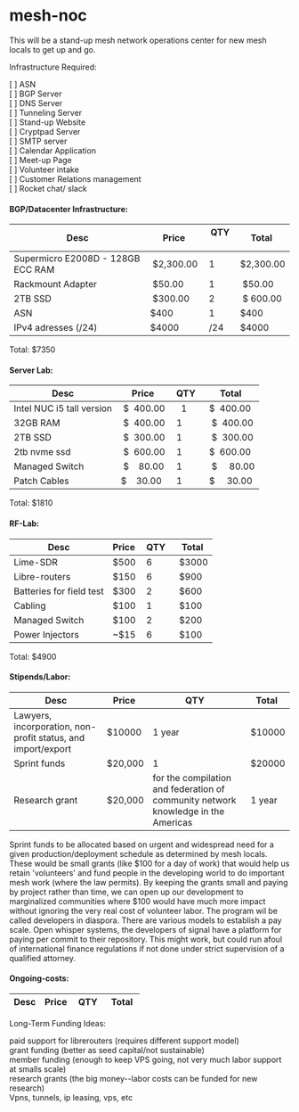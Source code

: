 # mesh-noc
This will be a stand-up mesh network operations center for new mesh locals to get up and go.  

Infrastructure Required:  

[ ] ASN  
[ ] BGP Server  
[ ] DNS Server  
[ ] Tunneling Server  
[ ] Stand-up Website  
[ ] Cryptpad Server  
[ ] SMTP server  
[ ] Calendar Application  
[ ] Meet-up Page  
[ ] Volunteer intake  
[ ] Customer Relations management  
[ ] Rocket chat/ slack  
  
#### BGP/Datacenter Infrastructure:

|Desc| Price |	QTY	 |Total |
|---|-------|--------|------|
|Supermicro E2008D - 128GB ECC RAM	| $2,300.00 |	1|	$2,300.00| 
|Rackmount Adapter|	 $50.00 	|1|	 $50.00 |
|2TB SSD|	 $300.00 |	2	| $  600.00 |
|ASN| $400| 1 | $400|
|IPv4 adresses (/24) | $4000| /24 | $4000|

Total: $7350

#### Server Lab:

|Desc| Price |	QTY	 |Total |
|---|-------|--------|------|
|Intel NUC i5 tall version|	 $  400.00| 	1	 |$  400.00| 
|32GB RAM	| $  400.00 	|1	| $  400.00| 
|2TB SSD	| $  300.00 	|1	| $  300.00| 
|2tb nvme ssd|	 $  600.00 	|1	|$  600.00 |
|Managed Switch|	 $    80.00 |	1	| $     80.00 | 
|Patch Cables	 |$    30.00 |	1	 |$     30.00 |

Total: $1810


#### RF-Lab:  
|Desc| Price |	QTY	 |Total 
|---|-------|--------|------|
|Lime-SDR | $500 | 6 | $3000|
|Libre-routers| $150| 6 | $900|
|Batteries for field test | $300 | 2 | $600|
|Cabling | $100 | 1 | $100|
|Managed Switch |  $100 | 2 | $200 | 
| Power Injectors | ~$15| 6 | $100 | 

Total: $4900

#### Stipends/Labor:

|Desc| Price |	QTY	 |Total |
|---|-------|--------|------|
| Lawyers, incorporation, non-profit status, and   import/export | $10000 | 1 year | $10000|
|Sprint funds| $20,000| 1 | $20000|S
|Research grant| $20,000| for the compilation and federation of community network knowledge in the Americas | 1 year | 

Sprint funds to be allocated based on urgent and widespread need for a given production/deployment schedule as determined by mesh locals. These would be small grants (like $100 for a day of work) that would help us retain 'volunteers' and fund people in the developing world to do important mesh work (where the law permits).  By keeping the grants small and paying by project rather than time, we can open up our development to marginalized communities where $100 would have much more impact without ignoring the very real cost of volunteer labor. The program wil be called developers in diaspora. There are various models to establish a pay scale. Open whisper systems, the developers of signal have a platform for paying per commit to their repository. This might work, but could run afoul of international finance regulations if not done under strict supervision of a qualified attorney.

#### Ongoing-costs:  

|Desc| Price |	QTY	 |Total |
|---|-------|--------|------|

Long-Term Funding Ideas:  

paid support for librerouters (requires different support model)  
grant funding (better as seed capital/not sustainable)  
member funding (enough to keep VPS going, not very much labor support at smalls scale)  
research grants (the big money--labor costs can be funded for new research)  
Vpns, tunnels, ip leasing, vps, etc  




